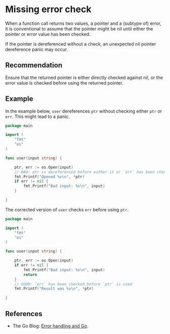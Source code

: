 # Missing error check
When a function call returns two values, a pointer and a (subtype of) error, it is conventional to assume that the pointer might be nil until either the pointer or error value has been checked.

If the pointer is dereferenced without a check, an unexpected nil pointer dereference panic may occur.


## Recommendation
Ensure that the returned pointer is either directly checked against nil, or the error value is checked before using the returned pointer.


## Example
In the example below, `user` dereferences `ptr` without checking either `ptr` or `err`. This might lead to a panic.


```go
package main

import (
	"fmt"
	"os"
)

func user(input string) {

	ptr, err := os.Open(input)
	// BAD: ptr is dereferenced before either it or `err` has been checked.
	fmt.Printf("Opened %v\n", *ptr)
	if err != nil {
		fmt.Printf("Bad input: %s\n", input)
	}

}

```
The corrected version of `user` checks `err` before using `ptr`.


```go
package main

import (
	"fmt"
	"os"
)

func user(input string) {

	ptr, err := os.Open(input)
	if err != nil {
		fmt.Printf("Bad input: %s\n", input)
		return
	}
	// GOOD: `err` has been checked before `ptr` is used
	fmt.Printf("Result was %v\n", *ptr)

}

```

## References
* The Go Blog: [Error handling and Go](https://blog.golang.org/error-handling-and-go).
